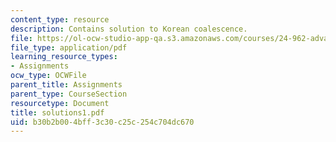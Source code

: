 ```yaml
---
content_type: resource
description: Contains solution to Korean coalescence.
file: https://ol-ocw-studio-app-qa.s3.amazonaws.com/courses/24-962-advanced-phonology-spring-2005/b30b2b004bff3c30c25c254c704dc670_solutions1.pdf
file_type: application/pdf
learning_resource_types:
- Assignments
ocw_type: OCWFile
parent_title: Assignments
parent_type: CourseSection
resourcetype: Document
title: solutions1.pdf
uid: b30b2b00-4bff-3c30-c25c-254c704dc670
---
```

